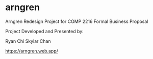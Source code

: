 # arngren

Arngren Redesign Project for COMP 2216 Formal Business Proposal

Project Developed and Presented by:

Ryan
Chi
Skylar
Chan


https://arngren.web.app/
